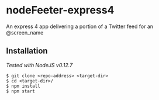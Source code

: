 # nodeFeeter-express4
An express 4 app delivering a portion of a Twitter feed for an @screen_name

## Installation
*Tested with NodeJS v0.12.7*

```
$ git clone <repo-address> <target-dir>
$ cd <target-dir>/
$ npm install
$ npm start
```
